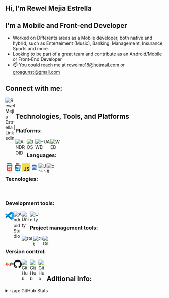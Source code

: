 ## Hi, I’m Rewel Mejia Estrella

## I'm a Mobile and Front-end Developer
- Worked on Differents areas as a Mobile developer, both native and hybrid, such as Enterteiment (Music), Banking, Management, Insurance, Sports and more.
- Looking to be part of a great team and contribute as an Android/Mobile or Front-End Developer
- 📫 You could reach me at rewelme18@hotmail.com or groagunst@gmail.com

## Connect with me:

[<img align="left" alt="Rewel Mejia Estrella | Linkedin" width="32px" src="https://www.svgrepo.com/show/75820/linkedin.svg" />][linkedin]

<br />

## Technologies, Tools, and Platforms

### Platforms:

[<img align="left" alt="ANDROID" width="36px" src="https://logospng.org/download/android/logo-android-4096.png" />][android]
[<img align="left" alt="IOS" width="26px" src="https://icon-library.com/images/ios-icon/ios-icon-1.jpg" />][ios]
[<img align="left" alt="HUAWEI" width="48px" src="https://logos-world.net/wp-content/uploads/2020/04/Huawei-Logo.png" />][huawei]
[<img align="left" alt="WEB" width="30px" src="https://th.bing.com/th/id/R.e3b0429dbc1ea8712f53df385f54f9ff?rik=x29NIYkh6S0utQ&riu=http%3a%2f%2ficon-library.com%2fimages%2fweb-png-icon%2fweb-png-icon-7.jpg&ehk=n%2fPR0YVOrwJxuqLDtdP2wb7myrmH2T0kcXeslaxbSKQ%3d&risl=&pid=ImgRaw&r=0" />][web]

<br />

### Languages:

[<img align="left" alt="HTML5" width="26px" src="https://raw.githubusercontent.com/github/explore/80688e429a7d4ef2fca1e82350fe8e3517d3494d/topics/html/html.png" />][html5]
[<img align="left" alt="CSS3" width="26px" src="https://raw.githubusercontent.com/github/explore/80688e429a7d4ef2fca1e82350fe8e3517d3494d/topics/css/css.png" />][css]
[<img align="left" alt="JavaScript" width="26px" src="https://raw.githubusercontent.com/github/explore/80688e429a7d4ef2fca1e82350fe8e3517d3494d/topics/javascript/javascript.png" />][javascript]
[<img align="left" alt="SQL" width="26px" src="https://raw.githubusercontent.com/github/explore/80688e429a7d4ef2fca1e82350fe8e3517d3494d/topics/sql/sql.png" />][sql]
[<img align="left" alt="Java" width="26px" height="26px" src="https://cdn.worldvectorlogo.com/logos/java-14.svg" />][java]
[<img align="left" alt="c#" width="26px" src="https://seeklogo.com/images/C/c-sharp-c-logo-02F17714BA-seeklogo.com.png" />][csharp]

<br />

### Tecnologies:

<br />

### Development tools:

[<img align="left" alt="Visual Studio Code" width="26px" src="https://raw.githubusercontent.com/github/explore/80688e429a7d4ef2fca1e82350fe8e3517d3494d/topics/visual-studio-code/visual-studio-code.png" />][visualstudiocode]
[<img align="left" alt="Android Studio" width="26px" src="https://upload.wikimedia.org/wikipedia/commons/thumb/e/e3/Android_Studio_Icon_%282014-2019%29.svg/1200px-Android_Studio_Icon_%282014-2019%29.svg.png" />][androidstudio]
[<img align="left" alt="Unity" width="26px" src="https://cdn.worldvectorlogo.com/logos/unity-69.svg" />][unity]
[<img align="left" alt="Unity" width="30px" src="https://th.bing.com/th/id/OIP.iAnYiDHGytpOjN6g6aBjPQHaHa?rs=1&pid=ImgDetMain" />][visualstudio]

<br />

### Project management tools:

[<img align="left" alt="Git" width="36px" src="https://th.bing.com/th/id/R.8c8b9fe2210785205c5f8c78f385253b?rik=tksazEPbZxKmwA&pid=ImgRaw&r=0" />][jira]
[<img align="left" alt="Git" width="30px" src="https://logos-world.net/wp-content/uploads/2021/02/Asana-Logo.png" />][asana]
[<img align="left" alt="Git" width="26px" src="https://icon-library.com/images/trello-icon-png/trello-icon-png-5.jpg" />][trello]

<br />

### Version control:

[<img align="left" alt="Git" width="26px" src="https://raw.githubusercontent.com/github/explore/80688e429a7d4ef2fca1e82350fe8e3517d3494d/topics/git/git.png" />][git]
[<img align="left" alt="GitHub" width="26px" src="https://raw.githubusercontent.com/github/explore/78df643247d429f6cc873026c0622819ad797942/topics/github/github.png" />][github]
[<img align="left" alt="GitHub" width="26px" src="https://cdn.freebiesupply.com/logos/large/2x/gitlab-logo-png-transparent.png" />][gitlab]
[<img align="left" alt="GitHub" width="26px" src="https://freepngdesign.com/content/uploads/images/bitbucket-icon-8885.png" />][bitbucket]
[<img align="left" alt="GitHub" width="26px" src="https://tortoisesvn.net/assets/img/logo-256x256.png" />][tortoiseSVN]

<br />

## Aditional Info:

<details>
  <summary>:zap: GitHub Stats</summary>

  <img align="left" alt="ChazzyChazz18 GitHub Stats" src="https://github-readme-stats.vercel.app/api?username=ChazzyChazz18&show_icons=true&hide_border=true" />

</details>

<!-- Social -->
[linkedin]:https://www.linkedin.com/in/rewel-mejia-estrella-a027a9196/

<!-- Languages -->
[html5]:https://www.w3schools.com/html/default.asp
[css]:https://www.w3schools.com/css/default.asp
[javascript]:https://www.w3schools.com/js/default.asp
[java]:https://www.w3schools.com/java/default.asp
[csharp]:https://www.w3schools.com/cs/index.php
[sql]:https://www.w3schools.com/sql/default.asp

<!-- Tools/Frameworks -->
[git]:https://git-scm.com/
[github]:https://www.w3schools.com/whatis/whatis_github.asp
[gitlab]:https://about.gitlab.com/
[bitbucket]:https://bitbucket.org/
[tortoiseSVN]:https://tortoisesvn.net/
[terminal]:https://www.w3schools.com/whatis/whatis_cli.asp
[visualstudiocode]:https://code.visualstudio.com/
[androidstudio]:https://developer.android.com/studio/features
[unity]:https://unity.com/
[visualstudio]:https://visualstudio.microsoft.com/es/downloads/

<!-- -->
[jira]:https://www.atlassian.com/software/jira?campaign=470711191&adgroup=1309519485776765&targetid=kwd-81845221286369:loc-55&matchtype=p&bidmatchtype=bp&network=o&device=c&creative=81845022673634&keyword=online%20project%20management%20software&querystring=jira&ds_eid=700000001738795&ds_e1=MICROSOFT&msclkid=4e4fc8e56de51d1fef36affeb9f10167
[asana]:https://asana.com/
[trello]:https://trello.com/

<!-- -->
[android]:https://trello.com/
[ios]:https://trello.com/
[huawei]:https://trello.com/
[web]:https://trello.com/
